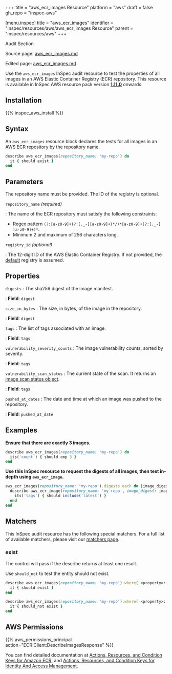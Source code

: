+++
title = "aws_ecr_images Resource"
platform = "aws"
draft = false
gh_repo = "inspec-aws"

[menu.inspec]
title = "aws_ecr_images"
identifier = "inspec/resources/aws/aws_ecr_images Resource"
parent = "inspec/resources/aws"
+++

<div class="admonition-note">
<p class="admonition-note-title">Audit Section</p>
<div class="admonition-note-text">
<p>Source page: <a href="https://github.com/inspec/inspec-aws/blob/main/docs/resources/aws_ecr_images.md">aws_ecr_images.md</a></p>
<p>Edited page: <a href="https://github.com/ianmadd/inspec-aws/blob/im/hugo/docs-chef-io/content/inspec/resources/aws_ecr_images.md">aws_ecr_images.md</a></p>
</div>
</div>



Use the `aws_ecr_images` InSpec audit resource to test the properties of all images in an AWS Elastic Container Registry (ECR) repository.
This resource is available in InSpec AWS resource pack version **[1.11.0](https://github.com/inspec/inspec-aws/releases/tag/v1.11.0)** onwards.

## Installation

{{% inspec_aws_install %}}

## Syntax

An `aws_ecr_images` resource block declares the tests for all images in an AWS ECR repository by the repository name.

```ruby
describe aws_ecr_images(repository_name: 'my-repo') do
  it { should exist }
end
```

## Parameters

The repository name must be provided. The ID of the registry is optional.

`repository_name` _(required)_

: The name of the ECR repository must satisfy the following constraints:
  - Regex pattern `(?:[a-z0-9]+(?:[._-][a-z0-9]+)*/)*[a-z0-9]+(?:[._-][a-z0-9]+)*`.
  - Minimum 2 and maximum of 256 characters long.

`registry_id` _(optional)_

: The 12-digit ID of the AWS Elastic Container Registry. If not provided, the [default](https://docs.aws.amazon.com/AmazonECR/latest/APIReference/API_DescribeRepositories.html) registry is assumed.  

## Properties

`digests`
: The sha256 digest of the image manifest.

: **Field**: `digest`

`size_in_bytes`
: The size, in bytes, of the image in the repository.

: **Field**: `digest`

`tags`
: The list of tags associated with an image.

: **Field**: `tags`

`vulnerability_severity_counts`
: The image vulnerability counts, sorted by severity.

: **Field**: `tags`

`vulnerability_scan_status`
: The current state of the scan. It returns an [image scan status object](https://docs.aws.amazon.com/AmazonECR/latest/APIReference/API_ImageScanStatus.html).

: **Field**: `tags`

`pushed_at_dates`
: The date and time at which an image was pushed to the repository.

: **Field**: `pushed_at_date`

## Examples

**Ensure that there are exactly 3 images.**

```ruby
describe aws_ecr_images(repository_name: 'my-repo') do
  its('count') { should cmp 3 }
end
```

**Use this InSpec resource to request the digests of all images, then test in-depth using `aws_ecr_image`.**

```ruby
aws_ecr_images(repository_name: 'my-repo').digests.each do |image_digest|
  describe aws_ecr_image(repository_name: 'my-repo', image_digest: image_digest) do
    its('tags') { should include('latest') }
  end
end
```

## Matchers

This InSpec audit resource has the following special matchers. For a full list of available matchers, please visit our [matchers page](https://www.inspec.io/docs/reference/matchers/).


### exist

The control will pass if the describe returns at least one result.

Use `should_not` to test the entity should not exist.

```ruby
describe aws_ecr_images(repository_name: 'my-repo').where( <property>: <value>) do
  it { should exist }
end
```

```ruby
describe aws_ecr_images(repository_name: 'my-repo').where( <property>: <value>) do
  it { should_not exist }
end
```

## AWS Permissions

{{% aws_permissions_principal action="ECR:Client:DescribeImagesResponse" %}}

You can find detailed documentation at [Actions, Resources, and Condition Keys for Amazon ECR](https://docs.aws.amazon.com/AmazonECR/latest/APIReference/API_Operations.html), and [Actions, Resources, and Condition Keys for Identity And Access Management](https://docs.aws.amazon.com/IAM/latest/UserGuide/list_identityandaccessmanagement.html).
